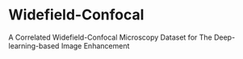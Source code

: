 # Widefield-Confocal
A Correlated Widefield-Confocal Microscopy Dataset for The Deep-learning-based Image Enhancement
